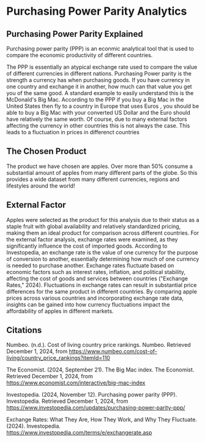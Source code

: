 # Purchasing Power Parity Analytics

## Purchasing Power Parity Explained
Purchasing power parity (PPP) is an econmic analytical tool that is used to compare the economic productivity of different countries.

The PPP is essentially an atypical exchange rate used to compare the value of different currencies in different nations. Purchasing Power parity is the strength a currency has when purchasing goods. If you have currency in one country and exchange it in another, how much can that value you get you of the same good. A standard example to easily understand this is the McDonald's Big Mac. According to the PPP if you buy a Big Mac in the United States then fly to a country in Europe that uses Euros , you should be able to buy a Big Mac with your converted US Dollar and the Euro should have relatively the same worth. Of course, due to many external factors affecting the currency in other countries this is not always the case. This leads to a fluctuation in prices in differenct countries

## The Chosen Product
The product we have chosen are apples. Over more than 50% consume a substantial amount of apples from many different parts of the globe. So this provides a wide dataset from many different currencies, regions and lifestyles around the world! 


## External Factor
Apples were selected as the product for this analysis due to their status as a staple fruit with global availability and relatively standardized pricing, making them an ideal product for comparison across different countries. For the external factor analysis, exchange rates were examined, as they significantly influence the cost of imported goods. According to Investopedia, an exchange rate is the value of one currency for the purpose of conversion to another, essentially determining how much of one currency is needed to purchase another. Exchange rates fluctuate based on economic factors such as interest rates, inflation, and political stability, affecting the cost of goods and services between countries ("Exchange Rates," 2024). Fluctuations in exchange rates can result in substantial price differences for the same product in different countries. By comparing apple prices across various countries and incorporating exchange rate data, insights can be gained into how currency fluctuations impact the affordability of apples in different markets.







## Citations
Numbeo. (n.d.). Cost of living country price rankings. Numbeo. 
  Retrieved December 1, 2024, from https://www.numbeo.com/cost-of-living/country_price_rankings?itemId=110

The Economist. (2024, September 21). The Big Mac index. The Economist. 
  Retrieved December 1, 2024, from https://www.economist.com/interactive/big-mac-index

Investopedia. (2024, November 12). Purchasing power parity (PPP). Investopedia. 
  Retrieved December 1, 2024, from https://www.investopedia.com/updates/purchasing-power-parity-ppp/

 Exchange Rates: What They Are, How They Work, and Why They Fluctuate. (2024). Investopedia. https://www.investopedia.com/terms/e/exchangerate.asp

